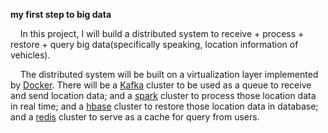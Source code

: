 **my first step to big data**  

&nbsp;&nbsp;&nbsp;&nbsp;In this project, I will build a distributed system to receive + process + restore + query big data(specifically speaking, location information of   
vehicles).   

&nbsp;&nbsp;&nbsp;&nbsp;The distributed system will be built on a virtualization layer implemented by [Docker][1].
There will be a [Kafka][2] cluster to be used as a queue to receive and send location data; and a [spark][3] cluster to process those location data in real time; 
and a [hbase][4] cluster to restore those location data in database; and a [redis][5] cluster to serve as a cache for query from users.


[1]: https://www.docker.com/
[2]: https://kafka.apache.org/ 
[3]: http://spark.apache.org/
[4]: https://hbase.apache.org/
[5]: https://redis.io/


